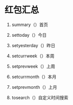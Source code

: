 # 红包汇总

1. summary（）首页

2. settoday（）今日

3. setyesterday（）昨日

4. setcurrweek（）本周

5. setprevweek（）上周

6. setcurrmonth（）本月

7. setprevmonth（）上月

8. tosearch（）自定义时间搜索